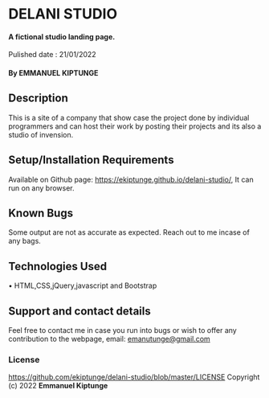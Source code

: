 # DELANI STUDIO
#### A fictional studio landing page. 
Pulished date : 21/01/2022
#### By **EMMANUEL KIPTUNGE**
## Description
This is a site of a company that show case the project done by individual programmers and can host their work by posting their projects and its also a studio of invension.
## Setup/Installation Requirements
Available on Github page: https://ekiptunge.github.io/delani-studio/, It can run on any browser.
## Known Bugs
Some output are not as accurate as expected. Reach out to me incase of any bags.
## Technologies Used
•	HTML,CSS,jQuery,javascript and Bootstrap
## Support and contact details
Feel free to contact me in case you run into bugs or wish to offer any contribution to the webpage, email: emanutunge@gmail.com
### License
https://github.com/ekiptunge/delani-studio/blob/master/LICENSE
Copyright (c) 2022 **Emmanuel Kiptunge**
  
